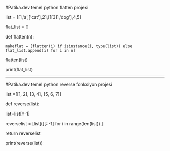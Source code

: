 #Patika.dev temel python flatten projesi

list = [[1,'a',['cat'],2],[[[3]],'dog'],4,5]

flat_list = []


def flatten(n):

    makeflat = [flatten(i) if isinstance(i, type(list)) else flat_list.append(i) for i in n] 
    

flatten(list)

print(flat_list)

-----------------------------------------------------------------------------------------------------------------------------------


#Patika.dev temel python reverse fonksiyon projesi

list =[[1, 2], [3, 4], [5, 6, 7]]

def reverse(list):

  list=list[::-1]
  

  reverselist = [list[i][::-1] for i in range(len(list)) ]
  
  return reverselist
  

print(reverse(list))

